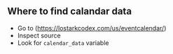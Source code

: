 ## Where to find calandar data

* Go to (https://lostarkcodex.com/us/eventcalendar/)
* Inspect source
* Look for `calendar_data` variable